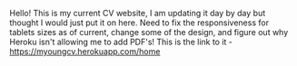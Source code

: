 Hello! This is my current CV website, I am updating it day by day but thought I would just put it on here. Need to fix the responsiveness for tablets sizes as of current,
change some of the design, and figure out why Heroku isn't allowing me to add PDF's! This is the link to it -  https://myoungcv.herokuapp.com/home
